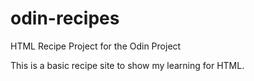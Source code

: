# odin-recipes
HTML Recipe Project for the Odin Project 

This is a basic recipe site to show my learning for HTML.